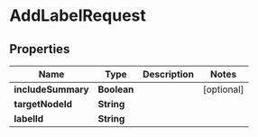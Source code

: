 
# AddLabelRequest

## Properties
Name | Type | Description | Notes
------------ | ------------- | ------------- | -------------
**includeSummary** | **Boolean** |  |  [optional]
**targetNodeId** | **String** |  | 
**labelId** | **String** |  | 



